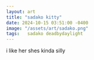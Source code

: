 ```yaml
---
layout: art
title: "sadako kitty"
date: 2024-10-15 03:51:00 -0400
image: "/assets/art/sadako.png"
tags:   sadako deadbydaylight
---
```


i like her shes kinda silly